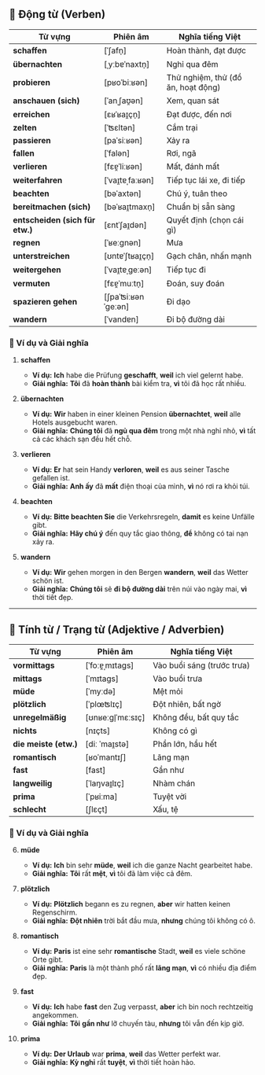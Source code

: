 ## **🔹 Động từ (Verben)**

|**Từ vựng**|**Phiên âm**|**Nghĩa tiếng Việt**|
|---|---|---|
|**schaffen**|[ˈʃafn̩]|Hoàn thành, đạt được|
|**übernachten**|[ˌyːbɐˈnaxtn̩]|Nghỉ qua đêm|
|**probieren**|[pʁoˈbiːʁən]|Thử nghiệm, thử (đồ ăn, hoạt động)|
|**anschauen (sich)**|[ˈanˌʃaʊ̯ən]|Xem, quan sát|
|**erreichen**|[ɛʁˈʁaɪ̯çn̩]|Đạt được, đến nơi|
|**zelten**|[ˈʦɛltən]|Cắm trại|
|**passieren**|[paˈsiːʁən]|Xảy ra|
|**fallen**|[ˈfalən]|Rơi, ngã|
|**verlieren**|[fɛɐ̯ˈliːʁən]|Mất, đánh mất|
|**weiterfahren**|[ˈvaɪ̯tɐˌfaːʁən]|Tiếp tục lái xe, đi tiếp|
|**beachten**|[bəˈaxtən]|Chú ý, tuân theo|
|**bereitmachen (sich)**|[bəˈʁaɪ̯tmaxn̩]|Chuẩn bị sẵn sàng|
|**entscheiden (sich für etw.)**|[ɛntˈʃaɪ̯dən]|Quyết định (chọn cái gì)|
|**regnen**|[ˈʁeːɡnən]|Mưa|
|**unterstreichen**|[ʊntɐˈʃtʁaɪ̯çn̩]|Gạch chân, nhấn mạnh|
|**weitergehen**|[ˈvaɪ̯tɐˌɡeːən]|Tiếp tục đi|
|**vermuten**|[fɛɐ̯ˈmuːtn̩]|Đoán, suy đoán|
|**spazieren gehen**|[ʃpaˈʦiːʁən ˈɡeːən]|Đi dạo|
|**wandern**|[ˈvandɐn]|Đi bộ đường dài|

### **📌 Ví dụ và Giải nghĩa**

1. **schaffen**
    
    - **Ví dụ:** **Ich** habe die Prüfung **geschafft**, **weil** ich viel gelernt habe.
    - **Giải nghĩa:** **Tôi** đã **hoàn thành** bài kiểm tra, **vì** tôi đã học rất nhiều.
2. **übernachten**
    
    - **Ví dụ:** **Wir** haben in einer kleinen Pension **übernachtet**, **weil** alle Hotels ausgebucht waren.
    - **Giải nghĩa:** **Chúng tôi** đã **ngủ qua đêm** trong một nhà nghỉ nhỏ, **vì** tất cả các khách sạn đều hết chỗ.
3. **verlieren**
    
    - **Ví dụ:** **Er** hat sein Handy **verloren**, **weil** es aus seiner Tasche gefallen ist.
    - **Giải nghĩa:** **Anh ấy** đã **mất** điện thoại của mình, **vì** nó rơi ra khỏi túi.
4. **beachten**
    
    - **Ví dụ:** **Bitte beachten Sie** die Verkehrsregeln, **damit** es keine Unfälle gibt.
    - **Giải nghĩa:** **Hãy chú ý** đến quy tắc giao thông, **để** không có tai nạn xảy ra.
5. **wandern**
    
    - **Ví dụ:** **Wir** gehen morgen in den Bergen **wandern**, **weil** das Wetter schön ist.
    - **Giải nghĩa:** **Chúng tôi** sẽ **đi bộ đường dài** trên núi vào ngày mai, **vì** thời tiết đẹp.

---

## **🔹 Tính từ / Trạng từ (Adjektive / Adverbien)**

|**Từ vựng**|**Phiên âm**|**Nghĩa tiếng Việt**|
|---|---|---|
|**vormittags**|[ˈfoːɐ̯ˌmɪtaɡs]|Vào buổi sáng (trước trưa)|
|**mittags**|[ˈmɪtaɡs]|Vào buổi trưa|
|**müde**|[ˈmyːdə]|Mệt mỏi|
|**plötzlich**|[ˈplœʦlɪç]|Đột nhiên, bất ngờ|
|**unregelmäßig**|[ʊnʁeːɡl̩ˈmɛːsɪç]|Không đều, bất quy tắc|
|**nichts**|[nɪçts]|Không có gì|
|**die meiste (etw.)**|[diː ˈmaɪ̯stə]|Phần lớn, hầu hết|
|**romantisch**|[ʁoˈmantɪʃ]|Lãng mạn|
|**fast**|[fast]|Gần như|
|**langweilig**|[ˈlaŋvaɪ̯lɪç]|Nhàm chán|
|**prima**|[ˈpʁiːma]|Tuyệt vời|
|**schlecht**|[ʃlɛçt]|Xấu, tệ|

### **📌 Ví dụ và Giải nghĩa**

6. **müde**
    
    - **Ví dụ:** **Ich** bin sehr **müde**, **weil** ich die ganze Nacht gearbeitet habe.
    - **Giải nghĩa:** **Tôi** rất **mệt**, **vì** tôi đã làm việc cả đêm.
7. **plötzlich**
    
    - **Ví dụ:** **Plötzlich** begann es zu regnen, **aber** wir hatten keinen Regenschirm.
    - **Giải nghĩa:** **Đột nhiên** trời bắt đầu mưa, **nhưng** chúng tôi không có ô.
8. **romantisch**
    
    - **Ví dụ:** **Paris** ist eine sehr **romantische** Stadt, **weil** es viele schöne Orte gibt.
    - **Giải nghĩa:** **Paris** là một thành phố rất **lãng mạn**, **vì** có nhiều địa điểm đẹp.
9. **fast**
    
    - **Ví dụ:** **Ich** habe **fast** den Zug verpasst, **aber** ich bin noch rechtzeitig angekommen.
    - **Giải nghĩa:** **Tôi** **gần như** lỡ chuyến tàu, **nhưng** tôi vẫn đến kịp giờ.
10. **prima**
    
    - **Ví dụ:** **Der Urlaub** war **prima**, **weil** das Wetter perfekt war.
    - **Giải nghĩa:** **Kỳ nghỉ** rất **tuyệt**, **vì** thời tiết hoàn hảo.